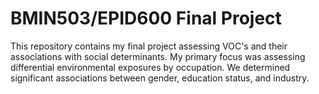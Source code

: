 # BMIN503/EPID600 Final Project
This repository contains my final project assessing VOC's and their associations with social determinants. My primary focus was assessing differential environmental exposures by occupation. We determined significant associations between gender, education status, and industry. 
